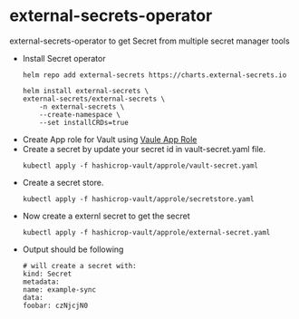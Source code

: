 # external-secrets-operator
external-secrets-operator to get Secret from multiple secret manager tools 
- Install Secret operator 
    ```
    helm repo add external-secrets https://charts.external-secrets.io

    helm install external-secrets \
    external-secrets/external-secrets \
        -n external-secrets \
        --create-namespace \
        --set installCRDs=true
    ```
- Create App role for Vault using [Vaule App Role](https://github.com/tiwarisanjay/argocd-everything/blob/main/argocd-ha-vault-sso/README.md)
- Create a secret by update your secret id in vault-secret.yaml file. 
    ```
    kubectl apply -f hashicrop-vault/approle/vault-secret.yaml
    ```
- Create a secret store.
    ```
    kubectl apply -f hashicrop-vault/approle/secretstore.yaml
    ```
- Now create a externl secret to get the secret 
    ```
    kubectl apply -f hashicrop-vault/approle/external-secret.yaml  
    ```
- Output should be following 
    ```
    # will create a secret with:
    kind: Secret
    metadata:
    name: example-sync
    data:
    foobar: czNjcjN0
    ```
